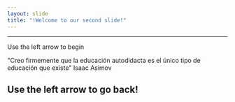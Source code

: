 ```yaml
---
layout: slide
title: "!Welcome to our second slide!"
---
```

---
Use the left arrow to begin

"Creo firmemente que la educación autodidacta es el único tipo de educación que existe" Isaac Asimov 

Use the left arrow to go back!
---
